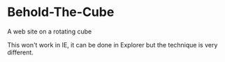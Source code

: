 # Behold-The-Cube
A web site on a rotating cube

This won't work in IE, it can be done in Explorer but the technique is very different. 
